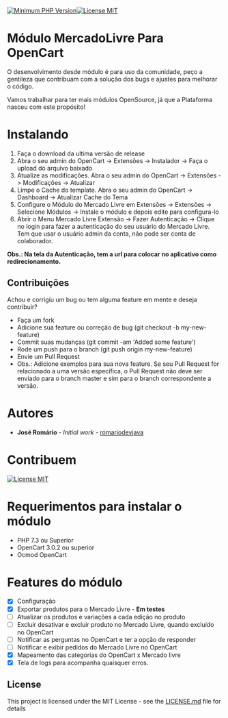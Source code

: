[![Minimum PHP Version](https://img.shields.io/badge/php-%3E%3D%207.3.0-blue.svg?style=flat-square)](https://php.net/)[![License MIT](https://img.shields.io/github/license/romariodevjava/opencart-module-mercadolivre?style=flat-square)](LICENSE.md)


# Módulo MercadoLivre Para OpenCart

O desenvolvimento desde módulo é para uso da comunidade, peço a gentileza que contribuam com a solução dos bugs e ajustes para melhorar o código. 

Vamos trabalhar para ter mais módulos OpenSource, já que a Plataforma nasceu com este propósito!

# Instalando
1. Faça o download da ultima versão de release
2. Abra o seu admin do OpenCart -> Extensões -> Instalador -> Faça o upload do arquivo baixado
3. Atualize as modificações. Abra o seu admin do OpenCart -> Extensões -> Modificações -> Atualizar
4. Limpe o Cache do template. Abra o seu admin do OpenCart -> Dashboard -> Atualizar Cache do Tema
5. Configure o Módulo do Mercado Livre em Extensões -> Extensões -> Selecione Módulos -> Instale o módulo e depois edite para configura-lo
6. Abrir o Menu Mercado Livre Extensão -> Fazer Autenticação -> Clique no login para fazer a autenticação do seu usuário do Mercado Livre. Tem que usar o usuário admin da conta, não pode ser conta de colaborador.

**Obs.: Na tela da Autenticação, tem a url para colocar no aplicativo como redirecionamento.**

Contribuições
-------------

Achou e corrigiu um bug ou tem alguma feature em mente e deseja contribuir?

* Faça um fork
* Adicione sua feature ou correção de bug (git checkout -b my-new-feature)
* Commit suas mudanças (git commit -am 'Added some feature')
* Rode um push para o branch (git push origin my-new-feature)
* Envie um Pull Request
* Obs.: Adicione exemplos para sua nova feature. Se seu Pull Request for relacionado a uma versão específica, o Pull Request não deve ser enviado para o branch master e sim para o branch correspondente a versão.

# Autores

* **José Romário** - *Initial work* - [romariodevjava](https://github.com/romariodevjava)

# Contribuem
[![License MIT](https://stc.pagseguro.uol.com.br/public/img/botoes/doacoes/209x48-doar-assina.gif)](https://pagseguro.uol.com.br/checkout/v2/donation.html?receiverEmail=romario2009142009@hotmail.com&currency=BRL)

# Requerimentos para instalar o módulo
* PHP 7.3 ou Superior
* OpenCart 3.0.2 ou superior
* Ocmod OpenCart


# Features do módulo
- [X] Configuração
- [X] Exportar produtos para o Mercado Livre - **Em testes**
- [ ] Atualizar os produtos e variações a cada edição no produto
- [ ] Excluir desativar e excluir produto no Mercado Livre, quando excluído no OpenCart
- [ ] Notificar as perguntas no OpenCart e ter a opção de responder
- [ ] Notificar e exibir pedidos do Mercado Livre no OpenCart
- [X] Mapeamento das categorias do OpenCart x Mercado livre
- [X] Tela de logs para acompanha quaisquer erros.

## License

This project is licensed under the MIT License - see the [LICENSE.md](LICENSE.md) file for details
